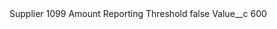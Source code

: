 <?xml version="1.0" encoding="UTF-8"?>
<CustomMetadata xmlns="http://soap.sforce.com/2006/04/metadata" xmlns:xsi="http://www.w3.org/2001/XMLSchema-instance" xmlns:xsd="http://www.w3.org/2001/XMLSchema">
    <label>Supplier 1099 Amount Reporting Threshold</label>
    <protected>false</protected>
    <values>
        <field>Value__c</field>
        <value xsi:type="xsd:string">600</value>
    </values>
</CustomMetadata>

